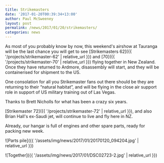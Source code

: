 ```yaml
---
title: Strikemasters
date: '2017-01-20T00:39:34+13:00'
author: Paul McSweeney
layout: post
permalink: /news/2017/01/20/strikemasters/
categories: news
---
```


As most of you probably know by now, this weekend's airshow at Tauranga will be the last chance you will get to see [Strikemasters 62]({{ '/projects/strikemaster-62' | relative_url }}) and [70]({{ '/projects/strikemaster-70' | relative_url }}) flying together in New Zealand.  
Once they have returned to Ardmore, disassembly will start, and they will be containerised for shipment to the US. 

One consolation for all you Strikemaster fans out there should be they are returning to their “natural habitat”, and will be flying in the close air support role in support of US military training out of Las Vegas.

Thanks to Brett Nicholls for what has been a crazy six years.

[Strikemaster 72]({{ '/projects/strikemaster-72' | relative_url }}), and also Brian Hall's ex-Saudi jet, will continue to live and fly here in NZ.

Already, our hangar is full of engines and other spare parts, ready for packing new week.

![Parts pile]({{ '/assets/img/news/2017/01/20170120_094204.jpg' | relative_url }})

![Together]({{ '/assets/img/news/2017/01/DSC02723-2.jpg' | relative_url }})

